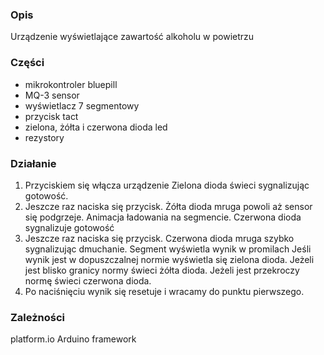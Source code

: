 ### Opis
Urządzenie wyświetlające zawartość alkoholu w powietrzu

### Części
* mikrokontroler bluepill 
* MQ-3 sensor
* wyświetlacz 7 segmentowy
* przycisk tact
* zielona, żółta i czerwona dioda led
* rezystory

### Działanie
1. Przyciskiem się włącza urządzenie
	Zielona dioda świeci sygnalizując gotowość.
2. Jeszcze raz naciska się przycisk.
	Żółta dioda mruga powoli aż sensor się podgrzeje. 
	Animacja ładowania na segmencie.
    Czerwona dioda sygnalizuje gotowość
3. Jeszcze raz naciska się przycisk.
	Czerwona dioda mruga szybko sygnalizując dmuchanie.
	Segment wyświetla wynik w promilach
	Jeśli wynik jest w dopuszczalnej normie wyświetla się zielona dioda.
		Jeżeli jest blisko granicy normy świeci żółta dioda.
		Jeżeli jest	przekroczy normę świeci czerwona dioda.
5. Po naciśnięciu wynik się resetuje i wracamy do punktu pierwszego.

### Zależności
platform.io Arduino framework

